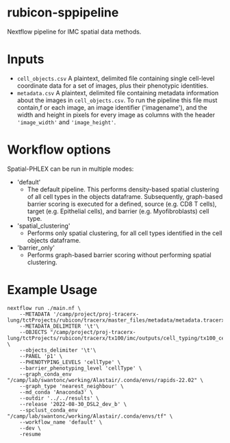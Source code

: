 # rubicon-sppipeline
Nextflow pipeline for IMC spatial data methods.

# Inputs
- `cell_objects.csv`
    A plaintext, delimited file containing single cell-level coordinate data for a set of images, plus their phenotypic identities.
- `metadata.csv`
    A plaintext, delimited file containing metadata information about the images in `cell_objects.csv`. To run the pipeline this file must contain,f or each image, an image identifier ('imagename'), and the width and height in pixels for every image as columns with the header `'image_width'` and `'image_height'`.

# Workflow options
Spatial-PHLEX can be run in multiple modes:
- 'default'
    - The default pipeline. This performs density-based spatial clustering of all cell types in the objects dataframe. Subsequently, graph-based barrier scoring is executed for a defined, source (e.g. CD8 T cells), target (e.g. Epithelial cells), and barrier (e.g. Myofibroblasts) cell type.
- 'spatial_clustering'
    - Performs only spatial clustering, for all cell types identified in the cell objects dataframe.
- 'barrier_only'
    - Performs graph-based barrier scoring without performing spatial clustering.

# Example Usage

```
nextflow run ./main.nf \
    --METADATA '/camp/project/proj-tracerx-lung/tctProjects/rubicon/tracerx/master_files/metadata/metadata.tracerx.txt'\
    --METADATA_DELIMITER '\t'\
    --OBJECTS "/camp/project/proj-tracerx-lung/tctProjects/rubicon/tracerx/tx100/imc/outputs/cell_typing/tx100_cell_objects_tx100_publication_p1.txt" \
    --objects_delimiter '\t'\
    --PANEL 'p1' \
    --PHENOTYPING_LEVELS 'cellType' \
    --barrier_phenotyping_level 'cellType' \
    --graph_conda_env "/camp/lab/swantonc/working/Alastair/.conda/envs/rapids-22.02" \
    --graph_type 'nearest_neighbour' \
    --md_conda 'Anaconda3' \
    --outdir '../../results' \
    --release '2022-08-30_DSL2_dev_b' \
    --spclust_conda_env "/camp/lab/swantonc/working/Alastair/.conda/envs/tf" \
    --workflow_name 'default' \
    --dev \
    -resume
```